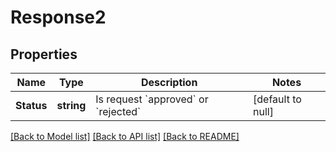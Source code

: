 # Response2

## Properties
Name | Type | Description | Notes
------------ | ------------- | ------------- | -------------
**Status** | **string** | Is request &#x60;approved&#x60; or &#x60;rejected&#x60; | [default to null]

[[Back to Model list]](../README.md#documentation-for-models) [[Back to API list]](../README.md#documentation-for-api-endpoints) [[Back to README]](../README.md)

